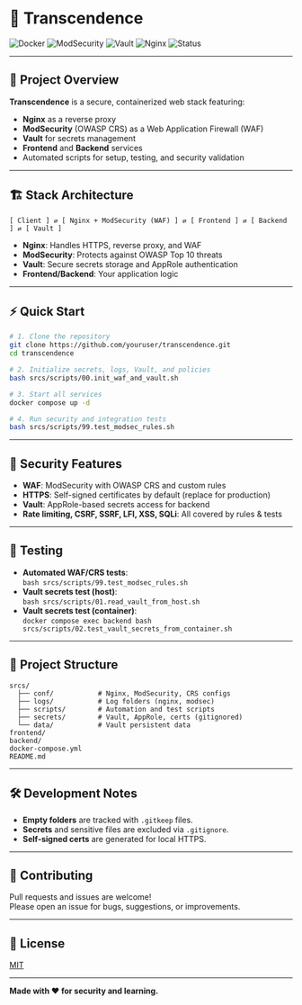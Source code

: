 # 🚀 **Transcendence**

![Docker](https://img.shields.io/badge/docker-compose-blue?logo=docker)
![ModSecurity](https://img.shields.io/badge/modsecurity-CRS-orange)
![Vault](https://img.shields.io/badge/vault-secrets-yellow)
![Nginx](https://img.shields.io/badge/nginx-reverse--proxy-green)
![Status](https://img.shields.io/badge/status-active-brightgreen)

---

## 📝 **Project Overview**

**Transcendence** is a secure, containerized web stack featuring:
- **Nginx** as a reverse proxy
- **ModSecurity** (OWASP CRS) as a Web Application Firewall (WAF)
- **Vault** for secrets management
- **Frontend** and **Backend** services
- Automated scripts for setup, testing, and security validation

---

## 🏗️ **Stack Architecture**

```
[ Client ] ⇄ [ Nginx + ModSecurity (WAF) ] ⇄ [ Frontend ] ⇄ [ Backend ] ⇄ [ Vault ]
```

- **Nginx**: Handles HTTPS, reverse proxy, and WAF
- **ModSecurity**: Protects against OWASP Top 10 threats
- **Vault**: Secure secrets storage and AppRole authentication
- **Frontend/Backend**: Your application logic

---

## ⚡ **Quick Start**

```bash
# 1. Clone the repository
git clone https://github.com/youruser/transcendence.git
cd transcendence

# 2. Initialize secrets, logs, Vault, and policies
bash srcs/scripts/00.init_waf_and_vault.sh

# 3. Start all services
docker compose up -d

# 4. Run security and integration tests
bash srcs/scripts/99.test_modsec_rules.sh
```

---

## 🔐 **Security Features**

- **WAF**: ModSecurity with OWASP CRS and custom rules
- **HTTPS**: Self-signed certificates by default (replace for production)
- **Vault**: AppRole-based secrets access for backend
- **Rate limiting, CSRF, SSRF, LFI, XSS, SQLi**: All covered by rules & tests

---

## 🧪 **Testing**

- **Automated WAF/CRS tests**:  
  `bash srcs/scripts/99.test_modsec_rules.sh`
- **Vault secrets test (host)**:  
  `bash srcs/scripts/01.read_vault_from_host.sh`
- **Vault secrets test (container)**:  
  `docker compose exec backend bash srcs/scripts/02.test_vault_secrets_from_container.sh`

---

## 📁 **Project Structure**

```
srcs/
  ├── conf/           # Nginx, ModSecurity, CRS configs
  ├── logs/           # Log folders (nginx, modsec)
  ├── scripts/        # Automation and test scripts
  ├── secrets/        # Vault, AppRole, certs (gitignored)
  └── data/           # Vault persistent data
frontend/
backend/
docker-compose.yml
README.md
```

---

## 🛠️ **Development Notes**

- **Empty folders** are tracked with `.gitkeep` files.
- **Secrets** and sensitive files are excluded via `.gitignore`.
- **Self-signed certs** are generated for local HTTPS.

---

## 🤝 **Contributing**

Pull requests and issues are welcome!  
Please open an issue for bugs, suggestions, or improvements.

---

## 📜 **License**

[MIT](LICENSE)

---

**Made with ❤️ for security and learning.**